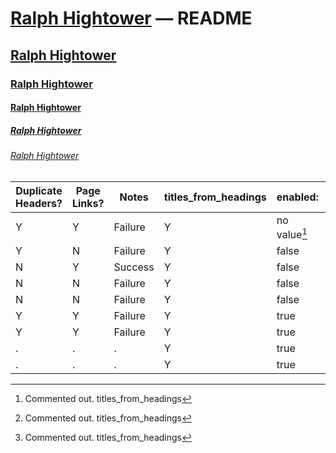 # [Ralph Hightower](https://ralphhightower.github.io/) — README

## [Ralph Hightower](https://ralphhightower.github.io/)

### [Ralph Hightower](https://ralphhightower.github.io/)

#### [Ralph Hightower](https://ralphhightower.github.io/)

##### [Ralph Hightower](https://ralphhightower.github.io/)

###### [Ralph Hightower](https://ralphhightower.github.io/)

| Duplicate<br />Headers? | Page<br />Links? | Notes | titles_from_headings | enabled: | strip_title: | collections: |
|---|---|---|---|---|---|---|
| Y | Y | Failure | Y | no value[^11] | no value[^11] | no value[^11] |
| Y | N | Failure | Y | false | false | false |
| N | Y | Success | Y | false | false | true  |
| N | N | Failure | Y | false | true  | false |
| N | N | Failure | Y | false | true  | true  |
| Y | Y | Failure | Y | true  | false | false |
| Y | Y | Failure | Y | true  | false | true  |
| . | . | .  | Y | true  | true  | false |
| . | . | .  | Y | true  | true  | true  |

[^11]: Commented out.
titles_from_headings 
